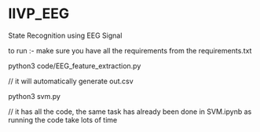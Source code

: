 # IIVP_EEG
State Recognition using EEG Signal

to run :-
make sure you have all the requirements from the requirements.txt

python3 code/EEG_feature_extraction.py

// it will automatically generate out.csv

python3 svm.py

// it has all the code, the same task has already been done in SVM.ipynb  as running the code take lots of time

